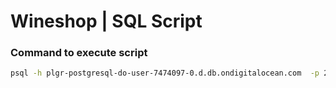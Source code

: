 # Wineshop | SQL Script

### Command to execute script
```bash
psql -h plgr-postgresql-do-user-7474097-0.d.db.ondigitalocean.com  -p 25060  -U doadmin -d postgres -f C:\Users\hello\Development\sql-scripts\wineshop\wineshop.sql
````